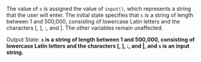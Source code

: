 The value of `s` is assigned the value of `input()`, which represents a string that the user will enter. The initial state specifies that `s` is a string of length between 1 and 500,000, consisting of lowercase Latin letters and the characters [, ], :, and |. The other variables remain unaffected.

Output State: **`s` is a string of length between 1 and 500,000, consisting of lowercase Latin letters and the characters [, ], :, and |, and `s` is an input string.**